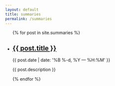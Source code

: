 ```yaml
---
layout: default
title: summaries
permalink: /summaries
---
```

<ul class="post-list">
  {% for post in site.summaries %}
    <li>
      <h2><a class="post-title" href="{{ post.url | prepend: site.baseurl }}">{{ post.title }}</a></h2>
      <p class="post-meta">{{ post.date | date: '%B %-d, %Y — %H:%M' }}</p>
      <p>{{ post.description }}</p>
    </li>
  {% endfor %}
</ul>
